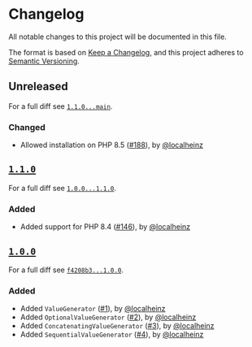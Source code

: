 # Changelog

All notable changes to this project will be documented in this file.

The format is based on [Keep a Changelog](https://keepachangelog.com/en/1.0.0/), and this project adheres to [Semantic Versioning](https://semver.org/spec/v2.0.0.html).

## Unreleased

For a full diff see [`1.1.0...main`][1.1.0...main].

### Changed

- Allowed installation on PHP 8.5 ([#188]), by [@localheinz]

## [`1.1.0`][1.1.0]

For a full diff see [`1.0.0...1.1.0`][1.0.0...1.1.0].

### Added

- Added support for PHP 8.4 ([#146]), by [@localheinz]

## [`1.0.0`][1.0.0]

For a full diff see [`f4208b3...1.0.0`][f4208b3...1.0.0].

### Added

- Added `ValueGenerator` ([#1]), by [@localheinz]
- Added `OptionalValueGenerator` ([#2]), by [@localheinz]
- Added `ConcatenatingValueGenerator` ([#3]), by [@localheinz]
- Added `SequentialValueGenerator` ([#4]), by [@localheinz]

[1.0.0]: https://github.com/ergebnis/version/releases/tag/1.0.0
[1.1.0]: https://github.com/ergebnis/version/releases/tag/1.1.0

[f4208b3...1.0.0]: https://github.com/ergebnis/data-generator/compare/f4208b3...1.0.0
[1.0.0...1.1.0]: https://github.com/ergebnis/data-generator/compare/1.0.0...1.1.0
[1.1.0...main]: https://github.com/ergebnis/data-generator/compare/1.1.0...main

[#1]: https://github.com/ergebnis/data-generator/pull/1
[#2]: https://github.com/ergebnis/data-generator/pull/2
[#3]: https://github.com/ergebnis/data-generator/pull/3
[#4]: https://github.com/ergebnis/data-generator/pull/4
[#146]: https://github.com/ergebnis/data-generator/pull/146
[#188]: https://github.com/ergebnis/data-generator/pull/188

[@localheinz]: https://github.com/localheinz
